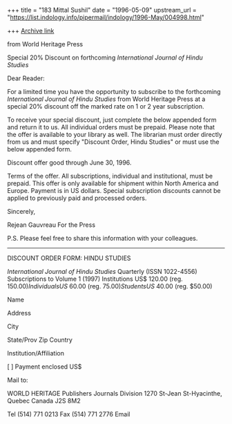 +++
title = "183 Mittal Sushil"
date = "1996-05-09"
upstream_url = "https://list.indology.info/pipermail/indology/1996-May/004998.html"

+++
[Archive link](https://list.indology.info/pipermail/indology/1996-May/004998.html)



from World Heritage Press


Special 20% Discount 
on forthcoming 
_International Journal of Hindu Studies_


Dear Reader:

For a limited time you have the opportunity to subscribe to the 
forthcoming _International Journal of Hindu Studies_ from World Heritage 
Press at a special 20% discount off the marked rate on 1 or 2 year 
subscription.

To receive your special discount, just complete the below appended form 
and return it to us. All individual orders must be prepaid. Please note 
that the offer is available to your library as well. The librarian must 
order directly from us and must specify "Discount Order, Hindu Studies" 
or must use the below appended form.

Discount offer good through June 30, 1996.

Terms of the offer. All subscriptions, individual and institutional, must
be prepaid. This offer is only available for shipment within North America
and Europe. Payment is in US dollars. Special subscription discounts
cannot be applied to previously paid and processed orders. 

Sincerely,

Rejean Gauvreau
For the Press


P.S. Please feel free to share this information with your colleagues. 

______________________________________________________________

DISCOUNT ORDER FORM:
HINDU STUDIES


_International Journal of Hindu Studies_
Quarterly (ISSN 1022-4556)
Subscriptions to Volume 1 (1997)
Institutions US$ 120.00 (reg. $150.00)
Individuals US$ 60.00 (reg. $75.00)
Students US$ 40.00 (reg. $50.00)


Name 

Address

City

State/Prov		    Zip		         Country

Institution/Affiliation

[  ] Payment enclosed US$


Mail to:

WORLD HERITAGE Publishers
Journals Division
1270 St-Jean
St-Hyacinthe, Quebec
Canada J2S 8M2

Tel	(514) 771 0213
Fax	(514) 771 2776
Email	<mittals at ere.umontreal.ca>





